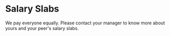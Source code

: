 # Salary Slabs

We pay everyone equally. Please contact your manager to know more about yours and your peer's salary slabs. 
